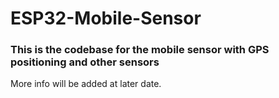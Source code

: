 # ESP32-Mobile-Sensor
 
### This is the codebase for the mobile sensor with GPS positioning and other sensors

More info will be added at later date.